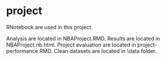 # project

RNotebook are used in this project.

Analysis are located in NBAProject.RMD.
Results are located in NBAProject.nb.html.
Project evaluation are located in project-performance.RMD.
Clean datasets are located in \data folder.
